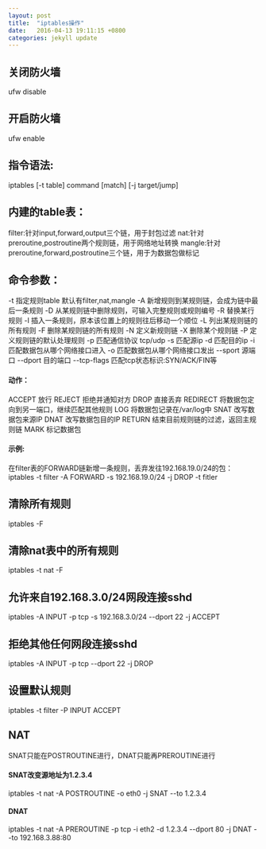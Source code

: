 ```yaml
---
layout: post
title:  "iptables操作"
date:   2016-04-13 19:11:15 +0800
categories: jekyll update
---
```


## 关闭防火墙
ufw disable

## 开启防火墙
ufw enable

## 指令语法:
iptables [-t table] command [match] [-j target/jump]

## 内建的table表：
filter:针对input,forward,output三个链，用于封包过滤
nat:针对preroutine,postroutine两个规则链，用于网络地址转换
mangle:针对preroutine,forward,postroutine三个链，用于为数据包做标记

## 命令参数：
-t 指定规则table 默认有filter,nat,mangle
-A 新增规则到某规则链，会成为链中最后一条规则
-D 从某规则链中删除规则，可输入完整规则或规则编号
-R 替换某行规则
-I 插入一条规则，原本该位置上的规则往后移动一个顺位
-L 列出某规则链的所有规则
-F 删除某规则链的所有规则
-N 定义新规则链
-X 删除某个规则链
-P 定义规则链的默认处理规则
-p 匹配通信协议 tcp/udp
-s 匹配源ip
-d 匹配目的ip
-i 匹配数据包从哪个网络接口进入
-o 匹配数据包从哪个网络接口发出
--sport 源端口
--dport 目的端口
--tcp-flags 匹配tcp状态标识:SYN/ACK/FIN等
#### 动作：
ACCEPT 放行
REJECT 拒绝并通知对方
DROP 直接丢弃
REDIRECT 将数据包定向到另一端口，继续匹配其他规则
LOG 将数据包记录在/var/log中
SNAT 改写数据包来源IP
DNAT 改写数据包目的IP
RETURN 结束目前规则链的过滤，返回主规则链
MARK 标记数据包

#### 示例:
在filter表的FORWARD链新增一条规则，丢弃发往192.168.19.0/24的包：
iptables -t filter -A FORWARD -s 192.168.19.0/24 -j DROP
-t fitler

## 清除所有规则
iptables -F

## 清除nat表中的所有规则
iptables -t nat -F

## 允许来自192.168.3.0/24网段连接sshd
iptables -A INPUT -p tcp -s 192.168.3.0/24 --dport 22 -j ACCEPT

## 拒绝其他任何网段连接sshd
iptables -A INPUT -p tcp --dport 22 -j DROP

## 设置默认规则
iptables -t filter -P INPUT ACCEPT

## NAT
SNAT只能在POSTROUTINE进行，DNAT只能再PREROUTINE进行
#### SNAT改变源地址为1.2.3.4
iptables -t nat -A POSTROUTINE -o eth0 -j SNAT --to 1.2.3.4

#### DNAT
iptables -t nat -A PREROUTINE -p tcp -i eth2 -d 1.2.3.4 --dport 80 -j DNAT --to 192.168.3.88:80 
